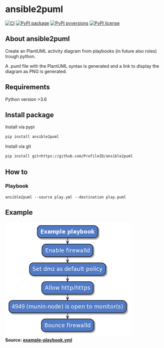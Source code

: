 # ansible2puml

[![CI](https://github.com/ProfileID/ansible2puml/workflows/CI/badge.svg)](https://github.com/ProfileID/ansible2puml/actions?query=workflow%3ACI)
[![PyPI package](https://img.shields.io/pypi/v/ansible2puml)](https://pypi.python.org/pypi/ansible2puml/)
[![PyPI pyversions](https://img.shields.io/pypi/pyversions/ansible2puml.svg)](https://pypi.python.org/pypi/ansible2puml/)
[![PyPI license](https://img.shields.io/pypi/l/ansible2puml.svg)](https://pypi.python.org/pypi/ansible2puml/)

## About ansible2puml
Create an PlantUML activity diagram from playbooks (in future also roles) trough python.

A .puml file with the PlantUML syntax is generated and a link to display the diagram as PNG is generated.

## Requirements
Python version >3.6

## Install package
Install via pypi
```bash
pip install ansible2puml
```

Install via git
```bash
pip install git+https://github.com/ProfileID/ansible2puml
```

## How to
### Playbook
```
ansible2puml --source play.yml --destination play.puml 
```

## Example
[![Example](./example/example-diagram.png)](./example/example-playbook.yml)  
**Source: [example-playbook.yml](./example/example-playbook.yml)**
